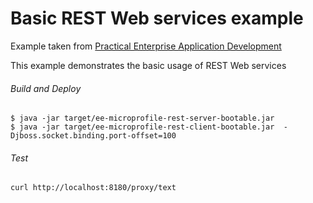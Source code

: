 Basic REST Web services example
=====================================
Example taken from [Practical Enterprise Application Development](http://www.itbuzzpress.com/ebooks/java-ee-7-development-on-wildfly.html)

This example demonstrates the basic usage of REST Web services

###### Build and Deploy
```shell
$ java -jar target/ee-microprofile-rest-server-bootable.jar
$ java -jar target/ee-microprofile-rest-client-bootable.jar  -Djboss.socket.binding.port-offset=100
```

###### Test
```shell
curl http://localhost:8180/proxy/text
```
 
